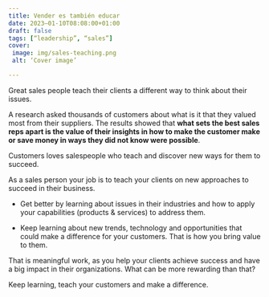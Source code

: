 ```yaml
---
title: Vender es también educar
date: 2023–01-10T08:08:00+01:00
draft: false
tags: [“leadership”, “sales”]
cover:
 image: img/sales-teaching.png
 alt: ‘Cover image’

---
```


Great sales people teach their clients a different way to think about their issues.

A research asked thousands of customers about what is it that they valued most from their suppliers. The results showed that **what sets the best sales reps apart is the value of their insights in how to make the customer make or save money in ways they did not know were possible**. 

Customers loves salespeople who teach and discover new ways for them to succeed.

As a sales person your job is to teach your clients on new approaches to succeed in their business.

- Get better by learning about issues in their industries and how to apply your capabilities (products & services) to address them.

- Keep learning about new trends, technology and opportunities that could make a difference for your customers. That is how you bring value to them.

That is meaningful work, as you help your clients achieve success and have a big  impact in their organizations.
What can be more rewarding than that?

Keep learning, teach your customers and make a difference.


